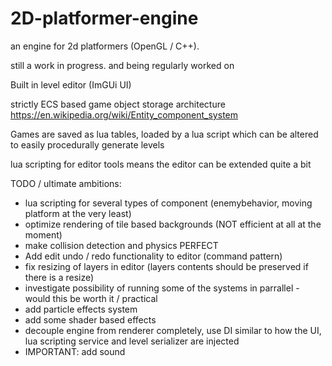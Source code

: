 # 2D-platformer-engine

an engine for 2d platformers (OpenGL / C++).

still a work in progress. and being regularly worked on

Built in level editor (ImGUi UI)

strictly ECS based game object storage architecture https://en.wikipedia.org/wiki/Entity_component_system

Games are saved as lua tables, loaded by a lua script which can be altered to easily procedurally generate levels

lua scripting for editor tools means the editor can be extended quite a bit

TODO / ultimate ambitions:

- lua scripting for several types of component (enemybehavior, moving platform at the very least)
- optimize rendering of tile based backgrounds (NOT efficient at all at the moment)
- make collision detection and physics PERFECT
- Add edit undo / redo functionality to editor (command pattern)
- fix resizing of layers in editor (layers contents should be preserved if there is a resize)
- investigate possibility of running some of the systems in parrallel - would this be worth it / practical
- add particle effects system
- add some shader based effects
- decouple engine from renderer completely, use DI similar to how the UI, lua scripting service and level serializer are injected 
- IMPORTANT: add sound 
